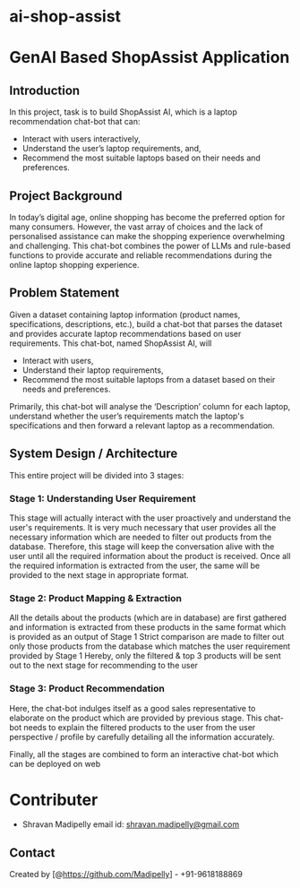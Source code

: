 # ai-shop-assist
# GenAI Based ShopAssist Application

## Introduction

In this project, task is to build ShopAssist AI, which is a laptop recommendation chat-bot that can:
- Interact with users interactively,
- Understand the user’s laptop requirements, and,
- Recommend the most suitable laptops based on their needs and preferences.

## Project Background
In today’s digital age, online shopping has become the preferred option for many consumers.
However, the vast array of choices and the lack of personalised assistance can make the shopping experience overwhelming and challenging.
This chat-bot combines the power of LLMs and rule-based functions to provide accurate and reliable recommendations during the online laptop shopping experience.

## Problem Statement
Given a dataset containing laptop information (product names, specifications, descriptions, etc.), build a chat-bot that parses the dataset and provides accurate laptop recommendations based on user requirements. 
This chat-bot, named ShopAssist AI, will
- Interact with users,
- Understand their laptop requirements,
- Recommend the most suitable laptops from a dataset based on their needs and preferences.

Primarily, this chat-bot will analyse the ‘Description’ column for each laptop,
understand whether the user’s requirements match the laptop's specifications and
then forward a relevant laptop as a recommendation.

## System Design / Architecture
This entire project will be divided into 3 stages:

### Stage 1: Understanding User Requirement
This stage will actually interact with the user proactively and understand the user's requirements.
It is very much necessary that user provides all the necessary information which are needed to filter out products from the database.
Therefore, this stage will keep the conversation alive with the user until all the required information about the product is received.
Once all the required information is extracted from the user, the same will be provided to the next stage in appropriate format.

### Stage 2: Product Mapping & Extraction
All the details about the products (which are in database) are first gathered and 
information is extracted from these products in the same format which is provided as an output of Stage 1
Strict comparison are made to filter out only those products from the database which matches the user requirement provided by Stage 1
Hereby, only the filtered & top 3 products will be sent out  to the next stage for recommending to the user

### Stage 3: Product Recommendation
Here, the chat-bot indulges itself as a good sales representative to elaborate on the product which are provided by previous stage.
This chat-bot needs to explain the filtered products to the user from the user perspective / profile by carefully detailing all the information accurately.

Finally, all the stages are combined to form an interactive chat-bot which can be deployed on web

# Contributer
* Shravan Madipelly
   email id: shravan.madipelly@gmail.com 

## Contact
Created by [@https://github.com/Madipelly] - +91-9618188869